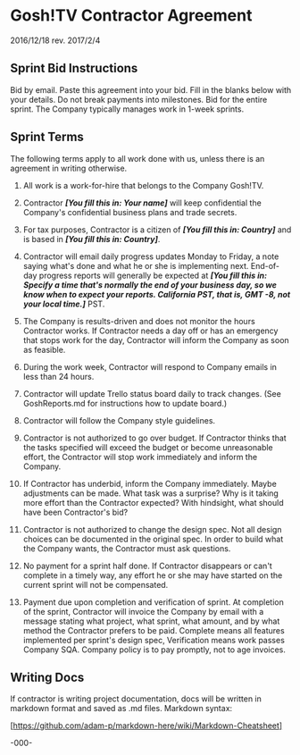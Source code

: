 # Gosh!TV Contractor Agreement

2016/12/18 rev. 2017/2/4

## Sprint Bid Instructions

Bid by email. Paste this agreement into your bid. Fill in the blanks below with your details. Do not break payments into milestones. Bid for the entire sprint. The Company typically manages work in 1-week sprints.

## Sprint Terms

The following terms apply to all work done with us, unless there is an agreement in writing otherwise.

1. All work is a work-for-hire that belongs to the Company Gosh!TV.

2. Contractor ___[You fill this in: Your name]___ will keep confidential the Company's confidential business plans and trade secrets.

3. For tax purposes, Contractor is a citizen of ___[You fill this in: Country]___ and is based in ___[You fill this in: Country]___.

4. Contractor will email daily progress updates Monday to Friday, a note saying what's done and what he or she is implementing next. End-of-day progress reports will generally be expected at ___[You fill this in: Specify a time that's normally the end of your business day, so we know when to expect your reports.  California PST, that is, GMT -8, not your local time.]___ PST.

5. The Company is results-driven and does not monitor the hours Contractor works. If Contractor needs a day off or has an emergency that stops work for the day, Contractor will inform the Company as soon as feasible.

6. During the work week, Contractor will respond to Company emails in less than 24 hours. 

7. Contractor will update Trello status board daily to track changes. (See GoshReports.md for instructions how to update board.)

8. Contractor will follow the Company style guidelines.

9. Contractor is not authorized to go over budget. If Contractor thinks that the tasks specified will exceed the budget or become unreasonable effort, the Contractor will stop work immediately and inform the Company. 

10. If Contractor has underbid, inform the Company immediately. Maybe adjustments can be made. What task was a surprise? Why is it taking more effort than the Contractor expected? With hindsight, what should have been Contractor's bid?

11. Contractor is not authorized to change the design spec. Not all design choices can be documented in the original spec. In order to build what the Company wants, the Contractor must ask questions.

12. No payment for a sprint half done. If Contractor disappears or can't complete in a timely way, any effort he or she may have started on the current sprint will not be compensated.

13. Payment due upon completion and verification of sprint. At completion of the sprint, Contractor will invoice the Company by email with a message stating what project, what sprint, what amount, and by what method the Contractor prefers to be paid. Complete means all features implemented per sprint's design spec, Verification means work passes Company SQA. Company policy is to pay promptly, not to age invoices.

## Writing Docs

If contractor is writing project documentation, docs will be written in markdown format and saved as .md files. Markdown syntax:

[https://github.com/adam-p/markdown-here/wiki/Markdown-Cheatsheet]

-000-
